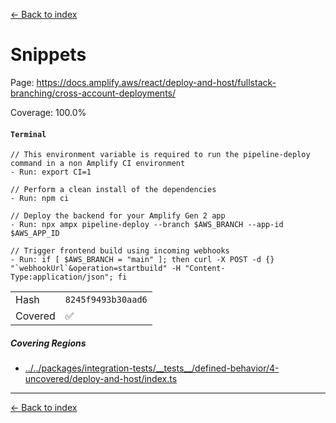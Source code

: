 [<- Back to index](../../../../../docs-pages.md)

#  Snippets

Page: https://docs.amplify.aws/react/deploy-and-host/fullstack-branching/cross-account-deployments/

Coverage: 100.0%

#### `Terminal`

~~~
// This environment variable is required to run the pipeline-deploy command in a non Amplify CI environment
- Run: export CI=1

// Perform a clean install of the dependencies
- Run: npm ci

// Deploy the backend for your Amplify Gen 2 app
- Run: npx ampx pipeline-deploy --branch $AWS_BRANCH --app-id $AWS_APP_ID

// Trigger frontend build using incoming webhooks
- Run: if [ $AWS_BRANCH = "main" ]; then curl -X POST -d {} "`webhookUrl`&operation=startbuild" -H "Content-Type:application/json"; fi

~~~

| | |
| -- | -- |
| Hash | `8245f9493b30aad6` |
| Covered | ✅ |

##### Covering Regions

- [../../packages/integration-tests/\_\_tests\_\_/defined-behavior/4-uncovered/deploy-and-host/index.ts](../../../../../../../packages/integration-tests/__tests__/defined-behavior/4-uncovered/deploy-and-host/index.ts#10)

---

[<- Back to index](../../../../../docs-pages.md)

